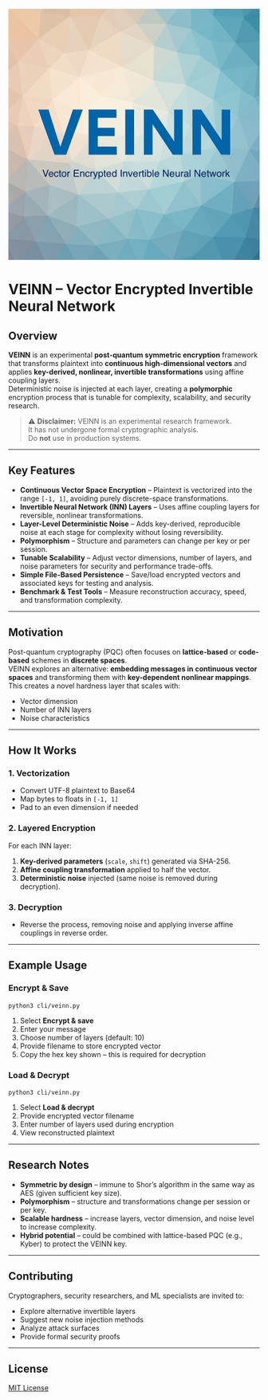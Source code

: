 ![alt text](veinn.jpg "But you have heard of me.")
# VEINN – Vector Encrypted Invertible Neural Network

## Overview
**VEINN** is an experimental **post-quantum symmetric encryption** framework that transforms plaintext into **continuous high-dimensional vectors** and applies **key-derived, nonlinear, invertible transformations** using affine coupling layers.  
Deterministic noise is injected at each layer, creating a **polymorphic** encryption process that is tunable for complexity, scalability, and security research.

> ⚠ **Disclaimer:** VEINN is an experimental research framework.  
> It has not undergone formal cryptographic analysis.  
> Do **not** use in production systems.

---

## Key Features
- **Continuous Vector Space Encryption** – Plaintext is vectorized into the range `[-1, 1]`, avoiding purely discrete-space transformations.
- **Invertible Neural Network (INN) Layers** – Uses affine coupling layers for reversible, nonlinear transformations.
- **Layer-Level Deterministic Noise** – Adds key-derived, reproducible noise at each stage for complexity without losing reversibility.
- **Polymorphism** – Structure and parameters can change per key or per session.
- **Tunable Scalability** – Adjust vector dimensions, number of layers, and noise parameters for security and performance trade-offs.
- **Simple File-Based Persistence** – Save/load encrypted vectors and associated keys for testing and analysis.
- **Benchmark & Test Tools** – Measure reconstruction accuracy, speed, and transformation complexity.

---

## Motivation
Post-quantum cryptography (PQC) often focuses on **lattice-based** or **code-based** schemes in **discrete spaces**.  
VEINN explores an alternative: **embedding messages in continuous vector spaces** and transforming them with **key-dependent nonlinear mappings**.  
This creates a novel hardness layer that scales with:
- Vector dimension
- Number of INN layers
- Noise characteristics

---

## How It Works
### 1. Vectorization
- Convert UTF-8 plaintext to Base64
- Map bytes to floats in `[-1, 1]`
- Pad to an even dimension if needed

### 2. Layered Encryption
For each INN layer:
1. **Key-derived parameters** (`scale`, `shift`) generated via SHA-256.
2. **Affine coupling transformation** applied to half the vector.
3. **Deterministic noise** injected (same noise is removed during decryption).

### 3. Decryption
- Reverse the process, removing noise and applying inverse affine couplings in reverse order.

---

## Example Usage
### Encrypt & Save

    python3 cli/veinn.py  

1. Select **Encrypt & save**  
2. Enter your message  
3. Choose number of layers (default: 10)  
4. Provide filename to store encrypted vector  
5. Copy the hex key shown – this is required for decryption  

### Load & Decrypt
    
    python3 cli/veinn.py  

1. Select **Load & decrypt**  
2. Provide encrypted vector filename  
3. Enter number of layers used during encryption  
4. View reconstructed plaintext  

---

## Research Notes
- **Symmetric by design** – immune to Shor’s algorithm in the same way as AES (given sufficient key size).
- **Polymorphism** – structure and transformations change per session or per key.
- **Scalable hardness** – increase layers, vector dimension, and noise level to increase complexity.
- **Hybrid potential** – could be combined with lattice-based PQC (e.g., Kyber) to protect the VEINN key.

---

## Contributing
Cryptographers, security researchers, and ML specialists are invited to:
- Explore alternative invertible layers
- Suggest new noise injection methods
- Analyze attack surfaces
- Provide formal security proofs

---

## License
[MIT License](https://opensource.org/license/mit)  